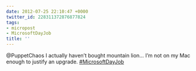 ```yaml
---
date: 2012-07-25 22:10:47 +0000
twitter_id: 228311372876877824
tags:
- micropost
- MicrosoftDayJob
title: ''
---
```


@PuppetChaos I actually haven’t bought mountain lion… I’m not on my Mac enough to justify an upgrade. [#MicrosoftDayJob](https://twitter.com/hashtag/MicrosoftDayJob)

